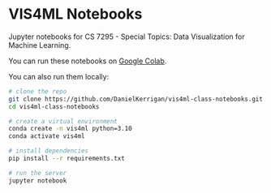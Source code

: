 # VIS4ML Notebooks

Jupyter notebooks for CS 7295 - Special Topics: Data Visualization for Machine Learning.

You can run these notebooks on [Google Colab](http://colab.research.google.com/github/DanielKerrigan/vis4ml-class-notebooks).

You can also run them locally:

```bash
# clone the repo
git clone https://github.com/DanielKerrigan/vis4ml-class-notebooks.git
cd vis4ml-class-notebooks

# create a virtual environment
conda create -n vis4ml python=3.10
conda activate vis4ml

# install dependencies
pip install --r requirements.txt

# run the server
jupyter notebook
```
